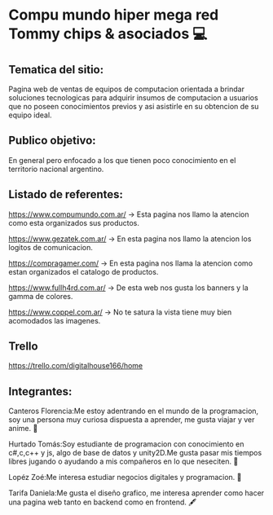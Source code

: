 # Compu mundo hiper mega red Tommy chips & asociados 💻
## Tematica del sitio:

Pagina web de ventas de equipos de computacion orientada a brindar soluciones tecnologicas para adquirir insumos de computacion a usuarios que no poseen conocimientos previos y asi asistirle en su obtencion de su equipo ideal.

## Publico objetivo:
En general pero enfocado a los que tienen poco conocimiento en el territorio nacional argentino.

## Listado de referentes:

https://www.compumundo.com.ar/ -> Esta pagina nos llamo la atencion como esta organizados sus productos.

https://www.gezatek.com.ar/ -> En esta pagina nos llamo la atencion los logitos de comunicacion.

https://compragamer.com/ -> En esta pagina nos llama la atencion como estan organizados el catalogo de productos.

https://www.fullh4rd.com.ar/ -> De esta web nos gusta los banners y la gamma de colores.

https://www.coppel.com.ar/ -> No te satura la vista tiene muy bien acomodados las imagenes.

## Trello
https://trello.com/digitalhouse166/home

## Integrantes:
Canteros Florencia:Me estoy adentrando en el mundo de la programacion, soy una persona muy curiosa dispuesta a aprender, me gusta viajar y ver anime. 🗻

Hurtado Tomás:Soy estudiante de programacion con conocimiento en c#,c,c++ y js, algo de base de datos y unity2D.Me gusta pasar mis tiempos libres jugando o ayudando a mis compañeros en lo que neseciten. 🥇

Lopéz Zoé:Me interesa estudiar negocios digitales y programacion. 🔮

Tarifa Daniela:Me gusta el diseño grafico, me interesa aprender como hacer una pagina web tanto en backend como en frontend. 🖋️
